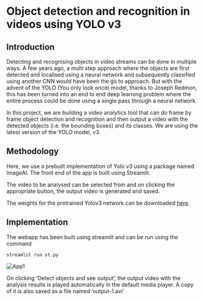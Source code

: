 # Object detection and recognition in videos using YOLO v3

## Introduction
Detecting and recognising objects in video streams can be done in multiple ways. A few years ago, a multi step approach where the objects are first detected and localised using a neural network and subsequently classified using another CNN would have been the go to approach. But with the advent of the YOLO (You only look once) model, thanks to Joseph Redmon, this has been turned into an end to end deep learning problem where the entire process could be done using a single pass through a neural network.

In this project, we are building a video analytics tool that can do frame by frame object detection and recognition and then output a video with the detected objects (i.e. the bounding boxes) and its classes. We are using the latest version of the YOLO model, v3.

## Methodology
Here, we use a prebuilt implementation of Yolo v3 using a package named ImageAI. The front end of the app is built using Streamlit. 

The video to be analysed can be selected from and on clicking the appropriate button, the output video is generated and saved.

The weights for the pretrained Yolov3 network can be downloaded [here](https://github.com/OlafenwaMoses/ImageAI/releases/download/1.0/yolo.h5).

## Implementation
The webapp has been built using streamlit and can be run using the command 
```
streamlit run st.py
```
![App1](https://github.com/muhammedsalihk/Object-detection-and-recognition-in-videos-using-Yolo-v3/blob/master/Images/App%201.png)

On clicking ‘Detect objects and see output’, the output video with the analysis results is played automatically in the default media player. A copy of it is also saved as a file named ‘output-1.avi’
